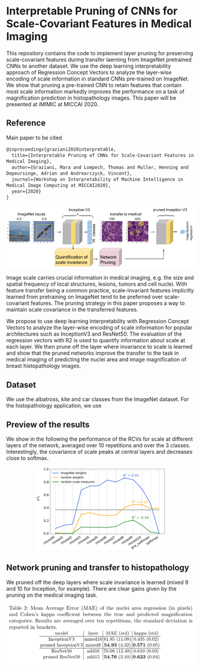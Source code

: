# Interpretable Pruning of CNNs for Scale-Covariant Features in Medical Imaging

This repository contains the code to implement layer pruning for preserving scale-covariant features during transfer laerning from ImageNet pretrained CNNs to another dataset. We use the deep learning interpretability approach of Regression Concept Vectors to analyze the layer-wise encoding of scale information in standard CNNs pre-trained on ImageNet. We show that pruning a pre-trained CNN to retain features that contain most scale information markedly improves the performance on a task of magnification prediction in histopathology images. This paper will be presented at iMIMIC at MICCAI 2020. 

## Reference
Main paper to be cited

```
@inproceedings{graziani2020interpretable,
  title={Interpretable Pruning of CNNs for Scale-Covariant Features in Medical Imaging},
  author={Graziani, Mara and Lompech, Thomas and Muller, Henning and Depeursinge, Adrien and Andrearczyck, Vincent},
  journal={Workshop on Interpretability of Machine Intelligence in Medical Image Computing at MICCAI2020},
  year={2020}
}
```
<p align="center">
    <img src="results/arch.png" width=700px>
</p>

Image scale carries crucial information in medical imaging, e.g. the size and spatial frequency of local structures, lesions, tumors and cell nuclei.
With feature transfer being a common practice, scale-invariant features implicitly learned from pretraining on ImageNet tend to be preferred over scale-covariant features. The pruning strategy in this paper proposes a way to maintain scale covariance in the transferred features.

We propose to use deep learning interpretability with Regression Concept Vectors to analyze the layer-wise encoding of scale information for popular architectures such as InceptionV3 and ResNet50. The evaluation of the regression vectors with R2 is used to quantify information about scale at each layer.
We then prune off the layer where invariance to scale is learned and show that the pruned networks improve the transfer to the task in medical imaging of predicting the nuclei area and image magnification of breast histopathology images. 

## Dataset 
We use the albatross, kite and car classes from the ImageNet dataset. 
For the histopathology application, we use

## Preview of the results
We show in the following the performance of the RCVs for scale at different layers of the network, averaged over 10 repetitions and over the 3 classes. Interestingly, the covariance of scale peaks at central layers and decreases close to softmax.

<p align="center">
    <img src="results/performance0.png" width=350>
</p>

## Network pruning and transfer to histopathology
We pruned off the deep layers where scale invariance is learned (mixed 9 and 10 for Inception, for example). There are clear gains given by the pruning on the medical imaging task. 

<p align="center">
    <img src="results/table.png" width=700px>
</p>
